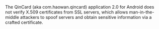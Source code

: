 The QinCard (aka com.haowan.qincard) application 2.0 for Android does not verify X.509 certificates from SSL servers, which allows man-in-the-middle attackers to spoof servers and obtain sensitive information via a crafted certificate.